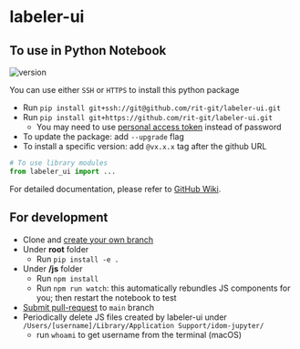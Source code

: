 # labeler-ui

## To use in Python Notebook
![version](https://img.shields.io/badge/labeler--ui%20latest-v1.0.8-blue)

You can use either `SSH` or `HTTPS` to install this python package
- Run `pip install git+ssh://git@github.com/rit-git/labeler-ui.git`
- Run `pip install git+https://github.com/rit-git/labeler-ui.git`
  - You may need to use [personal access token](https://docs.github.com/en/authentication/keeping-your-account-and-data-secure/creating-a-personal-access-token) instead of password
- To update the package: add `--upgrade` flag
- To install a specific version: add `@vx.x.x` tag after the github URL

```python
# To use library modules
from labeler_ui import ...
```
For detailed documentation, please refer to [GitHub Wiki](https://github.com/rit-git/labeler-ui/wiki).
## For development
- Clone and [create your own branch](https://docs.github.com/en/github/collaborating-with-pull-requests/proposing-changes-to-your-work-with-pull-requests/creating-and-deleting-branches-within-your-repository)
- Under **root** folder
  - Run `pip install -e .`
- Under **/js** folder
  - Run `npm install`
  - Run `npm run watch`: this automatically rebundles JS components for you; then restart the notebook to test
- [Submit pull-request](https://docs.github.com/en/github/collaborating-with-pull-requests/proposing-changes-to-your-work-with-pull-requests/creating-a-pull-request) to `main` branch
- Periodically delete JS files created by labeler-ui under `/Users/[username]/Library/Application Support/idom-jupyter/`
  - run `whoami` to get username from the terminal (macOS)
